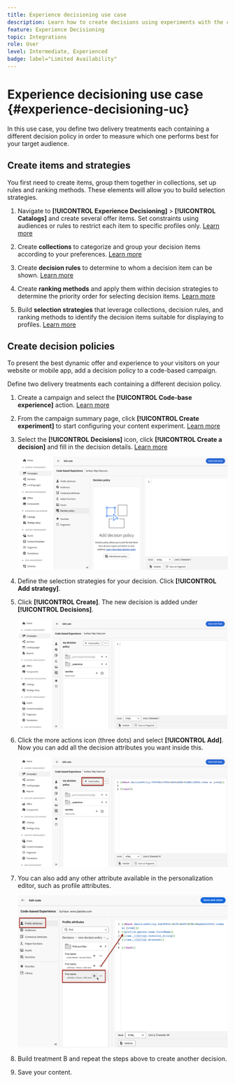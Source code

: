 ```yaml
---
title: Experience decisioning use case
description: Learn how to create decisions using experiments with the code-based channel
feature: Experience Decisioning
topic: Integrations
role: User
level: Intermediate, Experienced
badge: label="Limited Availability" 
---
```

# Experience decisioning use case {#experience-decisioning-uc}

In this use case, you define two delivery treatments each containing a different decision policy in order to measure which one performs best for your target audience.

## Create items and strategies

You first need to create items, group them together in collections, set up rules and ranking methods. These elements will allow you to build selection strategies.

1. Navigate to **[!UICONTROL Experience Decisioning]** > **[!UICONTROL  Catalogs]** and create several offer items. Set constraints using audiences or rules to restrict each item to specific profiles only. [Learn more](items.md)

   <!--
   1. From the items list, click the **[!UICONTROL Edit schema]** button  and edit the custom attributes if needed. [Learn how to work with catalogs](catalogs.md)-->

1. Create **collections** to categorize and group your decision items according to your preferences. [Learn more](collections.md)

1. Create **decision rules** to determine to whom a decision item can be shown. [Learn more](rules.md)

1. Create **ranking methods** and apply them within decision strategies to determine the priority order for selecting decision items. [Learn more](ranking.md)

1. Build **selection strategies** that leverage collections, decision rules, and ranking methods to identify the decision items suitable for displaying to profiles. [Learn more](selection-strategies.md)

## Create decision policies

To present the best dynamic offer and experience to your visitors on your website or mobile app, add a decision policy to a code-based campaign.

Define two delivery treatments each containing a different decision policy.

1. Create a campaign and select the **[!UICONTROL Code-base experience]** action. [Learn more](../code-based/create-code-based.md)

1. From the campaign summary page, click **[!UICONTROL Create experiment]** to start configuring your content experiment. [Learn more](../content-management/content-experiment.md)

1. Select the **[!UICONTROL Decisions]** icon, click **[!UICONTROL Create a decision]** and fill in the decision details. [Learn more](create-decision.md)

   ![](assets/decision-code-based-create.png)

1. Define the selection strategies for your decision. Click **[!UICONTROL Add strategy]**.

1. Click **[!UICONTROL Create]**. The new decision is added under **[!UICONTROL Decisions]**.

    ![](assets/decision-code-based-decision-added.png)

1. Click the more actions icon (three dots) and select **[!UICONTROL Add]**. Now you can add all the decision attributes you want inside this.

    ![](assets/decision-code-based-add-decision.png)

1. You can also add any other attribute available in the personalization editor, such as profile attributes.

    ![](assets/decision-code-based-decision-profile-attribute.png)

1. Build treatment B and repeat the steps above to create another decision.

1. Save your content.


